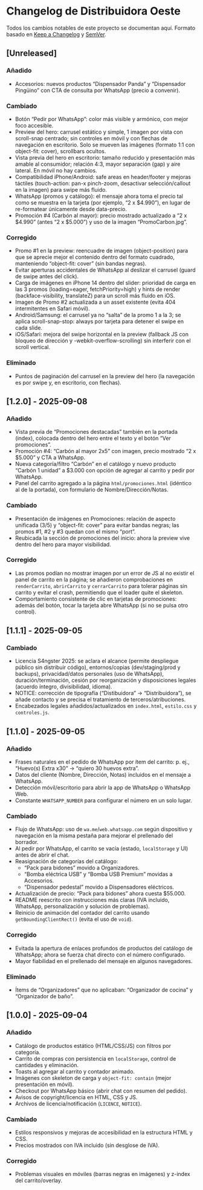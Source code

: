 # Changelog de Distribuidora Oeste

Todos los cambios notables de este proyecto se documentan aquí. Formato basado en
[Keep a Changelog](https://keepachangelog.com/es-ES/) y [SemVer](https://semver.org/lang/es/).

## [Unreleased]
### Añadido
- Accesorios: nuevos productos “Dispensador Panda” y “Dispensador Pingüino” con CTA de consulta por WhatsApp (precio a convenir).

### Cambiado
- Botón “Pedir por WhatsApp”: color más visible y armónico, con mejor foco accesible.
 - Preview del hero: carrusel estático y simple, 1 imagen por vista con scroll-snap centrado; sin controles en móvil y con flechas de navegación en escritorio.
 	Solo se mueven las imágenes (formato 1:1 con object-fit: cover), scrollbars ocultos.
- Vista previa del hero en escritorio: tamaño reducido y presentación más amable al consumidor; relación 4:3, mayor separación (gap) y aire lateral. En móvil no hay cambios.
- Compatibilidad iPhone/Android: safe areas en header/footer y mejoras táctiles (touch-action: pan-x pinch-zoom,
	desactivar selección/callout en la imagen) para swipe más fluido.
- WhatsApp (promos y catálogo): el mensaje ahora toma el precio tal como se muestra en la tarjeta (por ejemplo, “2 x $4.990”), en lugar de re-formatear únicamente desde data-precio.
- Promoción #4 (Carbón al mayor): precio mostrado actualizado a “2 x $4.990” (antes “2 x $5.000”) y uso de la imagen “PromoCarbon.jpg”.

### Corregido
- Promo #1 en la preview: reencuadre de imagen (object-position) para que se aprecie mejor el contenido
	dentro del formato cuadrado, manteniendo “object-fit: cover” (sin bandas negras).
- Evitar aperturas accidentales de WhatsApp al deslizar el carrusel (guard de swipe antes del click).
 - Carga de imágenes en iPhone 14 dentro del slider: prioridad de carga en las 3 promos (loading=eager, fetchPriority=high)
 	y hints de render (backface-visibility, translateZ) para un scroll más fluido en iOS.
 - Imagen de Promo #2 actualizada a un asset existente (evita 404 intermitentes en Safari móvil).
- Android/Samsung: el carrusel ya no “salta” de la promo 1 a la 3; se aplica scroll-snap-stop: always por tarjeta para detener el swipe en cada slide.
- iOS/Safari: mejora del swipe horizontal en la preview (fallback JS con bloqueo de dirección y -webkit-overflow-scrolling) sin interferir con el scroll vertical.

### Eliminado
 - Puntos de paginación del carrusel en la preview del hero (la navegación es por swipe y, en escritorio, con flechas).

## [1.2.0] - 2025-09-08
### Añadido
- Vista previa de “Promociones destacadas” también en la portada (index), colocada dentro del hero entre el texto y el botón “Ver promociones”.
- Promoción #4: “Carbón al mayor 2x5” con imagen, precio mostrado “2 x $5.000” y CTA a WhatsApp.
- Nueva categoría/filtro “Carbón” en el catálogo y nuevo producto “Carbón 1 unidad” a $3.000 con opción de agregar al carrito y pedir por WhatsApp.
- Panel del carrito agregado a la página `html/promociones.html` (idéntico al de la portada), con formulario de Nombre/Dirección/Notas.

### Cambiado
- Presentación de imágenes en Promociones: relación de aspecto unificada (3/5) y “object-fit: cover” para evitar bandas negras; las promos #1, #2 y #3 quedan con el mismo “port”.
- Reubicada la sección de promociones del inicio: ahora la preview vive dentro del hero para mayor visibilidad.

### Corregido
- Las promos podían no mostrar imagen por un error de JS al no existir el panel de carrito en la página; se añadieron comprobaciones en `renderCarrito`, `abrirCarrito` y `cerrarCarrito` para tolerar páginas sin carrito y evitar el crash, permitiendo que el loader quite el skeleton.
- Comportamiento consistente de clic en tarjetas de promociones: además del botón, tocar la tarjeta abre WhatsApp (si no se pulsa otro control).

## [1.1.1] - 2025-09-05
### Cambiado
- Licencia S4ngster 2025: se aclara el alcance (permite despliegue público sin distribuir código), entornos/copias (dev/staging/prod y backups), privacidad/datos personales (uso de WhatsApp), duración/terminación, cesión por reorganización y disposiciones legales (acuerdo íntegro, divisibilidad, idioma).
- NOTICE: corrección de tipografía (“Distibuidora” → “Distribuidora”), se añade contacto y se precisa el tratamiento de terceros/atribuciones.
- Encabezados legales añadidos/actualizados en `index.html`, `estilo.css` y `controles.js`.

## [1.1.0] - 2025-09-05
### Añadido
- Frases naturales en el pedido de WhatsApp por ítem del carrito: p. ej., “Huevo(s) Extra x30” → “quiero 30 huevos extra”.
- Datos del cliente (Nombre, Dirección, Notas) incluidos en el mensaje a WhatsApp.
- Detección móvil/escritorio para abrir la app de WhatsApp o WhatsApp Web.
- Constante `WHATSAPP_NUMBER` para configurar el número en un solo lugar.

### Cambiado
- Flujo de WhatsApp: uso de `wa.me`/`web.whatsapp.com` según dispositivo y navegación en la misma pestaña para mejorar el prellenado del borrador.
- Al pedir por WhatsApp, el carrito se vacía (estado, `localStorage` y UI) antes de abrir el chat.
- Reasignación de categorías del catálogo:
	- “Pack para bidones” movido a Organizadores.
	- “Bomba eléctrica USB” y “Bomba USB Premium” movidas a Accesorios.
	- “Dispensador pedestal” movido a Dispensadores eléctricos.
- Actualización de precio: “Pack para bidones” ahora cuesta $55.000.
- README reescrito con instrucciones más claras (IVA incluido, WhatsApp, personalización y solución de problemas).
- Reinicio de animación del contador del carrito usando `getBoundingClientRect()` (evita el uso de `void`).

### Corregido
- Evitada la apertura de enlaces profundos de productos del catálogo de WhatsApp; ahora se fuerza chat directo con el número configurado.
- Mayor fiabilidad en el prellenado del mensaje en algunos navegadores.

### Eliminado
- Ítems de “Organizadores” que no aplicaban: “Organizador de cocina” y “Organizador de baño”.

## [1.0.0] - 2025-09-04
### Añadido
- Catálogo de productos estático (HTML/CSS/JS) con filtros por categoría.
- Carrito de compras con persistencia en `localStorage`, control de cantidades y eliminación.
- Toasts al agregar al carrito y contador animado.
- Imágenes con skeleton de carga y `object-fit: contain` (mejor presentación en móvil).
- Checkout por WhatsApp básico (abrir chat con resumen del pedido).
- Avisos de copyright/licencia en HTML, CSS y JS.
- Archivos de licencia/notificación (`LICENCE`, `NOTICE`).

### Cambiado
- Estilos responsivos y mejoras de accesibilidad en la estructura HTML y CSS.
- Precios mostrados con IVA incluido (sin desglose de IVA).

### Corregido
- Problemas visuales en móviles (barras negras en imágenes) y z-index del carrito/overlay.
